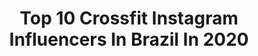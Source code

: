 ---
title: Top 10 Crossfit Instagram Influencers In Brazil In 2020
description: Identify the most popular Instagram accounts on inBeat.
platform: Instagram
profiles:
  - username: "larifcunha"
    fullname: >-
      Larissa Cunha
    location: "Brazil"
    followers: 45625
    engagement: 754
    commentsToLikes: 0.045169
    avatar: "https://scontent-lhr8-1.cdninstagram.com/v/t51.2885-19/s320x320/70584819_2431586877054934_2670121420633145344_n.jpg?_nc_ht=scontent-lhr8-1.cdninstagram.com&_nc_ohc=d0I6niOZQSMAX9XpV0H&oh=868a9695785e78dce6cfb9405226c610&oe=5EBC6314"
    verified: false
    hashtags: "#estilodevida, #easysim4u, #sampa, #trainwithapurpose"
  - username: "aricamargo_"
    fullname: >-
      Ariane Camargo
    location: "Brazil"
    followers: 16265
    engagement: 435
    commentsToLikes: 0.462266
    avatar: "https://instagram.fkul16-1.fna.fbcdn.net/v/t51.2885-19/s320x320/91197183_523281321960564_684133911671865344_n.jpg?_nc_ht=instagram.fkul16-1.fna.fbcdn.net&_nc_ohc=OLabyHDN1MoAX9wu6TZ&oh=9d0bbea794b5a2fcb34ef465706b1f13&oe=5EB87746"
    verified: false
    hashtags: "#ficaemcasa, #empatia"
  - username: "renatappimentel"
    fullname: >-
      Renata Pimentel
    location: "Brazil"
    followers: 63734
    engagement: 259
    commentsToLikes: 0.197795
    avatar: "https://scontent-lhr8-1.cdninstagram.com/v/t51.2885-19/s320x320/19050629_665448246984364_5056538359917182976_a.jpg?_nc_ht=scontent-lhr8-1.cdninstagram.com&_nc_ohc=n-Mi5y869gMAX8W6wlH&oh=73ce46f3e2aefd04d8c3bf7e3cdd6fd3&oe=5EBB7173"
    verified: false
    hashtags: "#crossfit, #fit, #repost, #gymnastics"
  - username: "juliasavi"
    fullname: >-
      Júlia Savi
    location: "Brazil"
    followers: 37843
    engagement: 254
    commentsToLikes: 0.340778
    avatar: "https://scontent-ams4-1.cdninstagram.com/v/t51.2885-19/s320x320/91119456_270472383965119_273987113546940416_n.jpg?_nc_ht=scontent-ams4-1.cdninstagram.com&_nc_ohc=_-UdimrKpYcAX96fi_O&oh=fe0be241622af0e271d90ba5617d5a7d&oe=5EBB1ADB"
    verified: false
    hashtags: "#glumina, #crossfitcriciuma, #brazilcrossfitchamp, #rokboxfitness"
  - username: "alinnesabino"
    fullname: >-
      Alinne Sabino
    location: "Brazil"
    followers: 88579
    engagement: 189
    commentsToLikes: 0.090882
    avatar: "https://scontent-amt2-1.cdninstagram.com/v/t51.2885-19/s320x320/75208815_748290022350497_4809149068301303808_n.jpg?_nc_ht=scontent-amt2-1.cdninstagram.com&_nc_ohc=p2WwEPdS5tEAX8Z4Kx5&oh=f83187a73ebed32cd552e7ea31b7aaff&oe=5EB819F1"
    verified: false
    hashtags: "#tbt"
  - username: "renancamargo"
    fullname: >-
      RENAN CAMARGO
    location: "Brazil"
    followers: 28712
    engagement: 216
    commentsToLikes: 0.069714
    avatar: "https://scontent-lhr8-1.cdninstagram.com/v/t51.2885-19/s320x320/92326799_534302157469504_1273374579682705408_n.jpg?_nc_ht=scontent-lhr8-1.cdninstagram.com&_nc_ohc=xlPFPstpNLIAX98sjMz&oh=5643319b57c804754800646603f4f052&oe=5EB91CF3"
    verified: false
    hashtags: "#stayhome, #covid19, #stayhome, #emcasa"
  - username: "dimitriussouza"
    fullname: >-
      Dimitrius Souza
    location: "Brazil"
    followers: 17923
    engagement: 882
    commentsToLikes: 0.036444
    avatar: "https://scontent-ams4-1.cdninstagram.com/v/t51.2885-19/s320x320/73275411_413706879300385_7150749698888826880_n.jpg?_nc_ht=scontent-ams4-1.cdninstagram.com&_nc_ohc=iBHdIhvDfm0AX8xWPVX&oh=89ac87fe252d8504a1f0a492308a75c2&oe=5EB8DC54"
    verified: false
    hashtags: "#repost, #ibjjfeuropean2020, #allianceorlando, #bmjja"
  - username: "anaatholl"
    fullname: >-
      Ana ┊ Lifestyle
    location: "Brazil"
    followers: 15576
    engagement: 751
    commentsToLikes: 0.030390
    avatar: "https://scontent-ams4-1.cdninstagram.com/v/t51.2885-19/s320x320/90213795_1492155590947983_815767014252478464_n.jpg?_nc_ht=scontent-ams4-1.cdninstagram.com&_nc_ohc=98AMcHC1034AX9lUr4y&oh=f266aae0af5f6429ae42107a184adf85&oe=5EBA1C37"
    verified: false
    hashtags: "#crossfitgames, #tshirt, #crossfitgirlsbrasil, #cafegram"
  - username: "ritaa.coelho"
    fullname: >-
      Rita Coelho
    location: "Brazil"
    followers: 12681
    engagement: 488
    commentsToLikes: 0.111024
    avatar: "https://scontent-ort2-1.cdninstagram.com/v/t51.2885-19/s320x320/79711858_1066205053729472_4946207668059504640_n.jpg?_nc_ht=scontent-ort2-1.cdninstagram.com&_nc_ohc=YsT4pKULvVoAX-CokXn&oh=dbcdfb6c9c135758b0c46c4da9980a3f&oe=5EA4A593"
    verified: false
    hashtags: ""
  - username: "janaborgescorredora"
    fullname: >-
      Janaina Borges
    location: "Brazil"
    followers: 26043
    engagement: 341
    commentsToLikes: 0.047329
    avatar: "https://scontent-lhr8-1.cdninstagram.com/v/t51.2885-19/s320x320/75196137_462689717578315_1404153902894415872_n.jpg?_nc_ht=scontent-lhr8-1.cdninstagram.com&_nc_ohc=36q_qo4jj00AX-1K8nB&oh=71b51f01f2b34a72fb699c0da1d54592&oe=5EBB4DA1"
    verified: false
    hashtags: "#corrida, #olympikus, #goodvibes, #acreditenoamor"
---